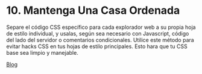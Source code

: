 # 10. Mantenga Una Casa Ordenada

Separe el código CSS específico para cada explorador web a su propia hoja de estilo individual, y usalas, según sea necesario con Javascript, código del lado del servidor o comentarios condicionales. Utilice este método para evitar hacks CSS en tus hojas de estilo principales. Esto hara que tu CSS base sea limpio y manejable.

[Blog](http://blog.hostdime.com.co/10-buenas-practicas-para-mejorar-su-codigo-css/)